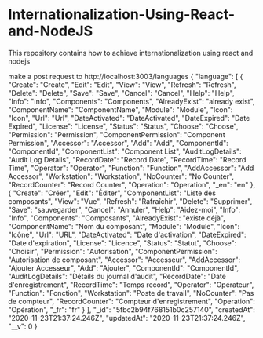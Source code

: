 # Internationalization-Using-React-and-NodeJS
This repository contains how to achieve internationalization using react and nodejs

make a post request to http://localhost:3003/languages
{
    "language": [
        {
            "Create": "Create",
            "Edit": "Edit",
            "View": "View",
            "Refresh": "Refresh",
            "Delete": "Delete",
            "Save": "Save",
            "Cancel": "Cancel",
            "Help": "Help",
            "Info": "Info",
            "Components": "Components",
            "AlreadyExist": "already exist",
            "ComponentName": "ComponentName",
            "Module": "Module",
            "Icon": "Icon",
            "Url": "Url",
            "DateActivated": "DateActivated",
            "DateExpired": "Date Expired",
            "License": "License",
            "Status": "Status",
            "Choose": "Choose",
            "Permission": "Permission",
            "ComponentPermission": "Component Permission",
            "Accessor": "Accessor",
            "Add": "Add",
            "ComponentId": "ComponentId",
            "ComponentList": "Component List",
            "AuditLogDetails": "Audit Log Details",
            "RecordDate": "Record Date",
            "RecordTime": "Record Time",
            "Operator": "Operator",
            "Function": "Function",
            "AddAccessor": "Add Accessor",
            "Workstation": "Workstation",
            "NoCounter": "No Counter",
            "RecordCounter": "Record Counter",
            "Operation": "Operation",
            "_en": "en"
        },
        {
            "Create": "Créer",
            "Edit": "Éditer",
            "ComponentList": "Liste des composants",
            "View": "Vue",
            "Refresh": "Rafraîchir",
            "Delete": "Supprimer",
            "Save": "sauvegarder",
            "Cancel": "Annuler",
            "Help": "Aidez-moi",
            "Info": "Info",
            "Components": "Composants",
            "AlreadyExist": "existe déjà",
            "ComponentName": "Nom du composant",
            "Module": "Module",
            "Icon": "Icône",
            "Url": "URL",
            "DateActivated": "Date d'activation",
            "DateExpired": "Date d'expiration",
            "License": "Licence",
            "Status": "Statut",
            "Choose": "Choisir",
            "Permission": "Autorisation",
            "ComponentPermission": "Autorisation de composant",
            "Accessor": "Accesseur",
            "AddAccessor": "Ajouter Accesseur",
            "Add": "Ajouter",
            "ComponentId": "ComponentId",
            "AuditLogDetails": "Détails du journal d'audit",
            "RecordDate": "Date d'enregistrement",
            "RecordTime": "Temps record",
            "Operator": "Opérateur",
            "Function": "Fonction",
            "Workstation": "Poste de travail",
            "NoCounter": "Pas de compteur",
            "RecordCounter": "Compteur d'enregistrement",
            "Operation": "Opération",
            "_fr": "fr"
        }
    ],
    "_id": "5fbc2b94f768151b0c257140",
    "createdAt": "2020-11-23T21:37:24.246Z",
    "updatedAt": "2020-11-23T21:37:24.246Z",
    "__v": 0
}
